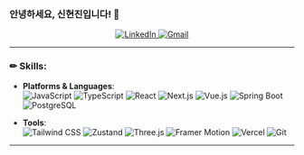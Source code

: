 <h3>안녕하세요, 신현진입니다! 👋</h1>



<p align="center">
  <a href="https://www.linkedin.com/in/hyunjin-shin" target="_blank">
    <img alt="LinkedIn" src="https://img.shields.io/badge/LinkedIn-Hyunjin%20Shin-blue?logo=linkedin&style=for-the-badge">
  </a>
  <a href="mailto:blackduvet52@gmail.com">
    <img alt="Gmail" src="https://img.shields.io/badge/Gmail-blackduvet52%40gmail.com-red?style=for-the-badge&logo=gmail&logoColor=white">
  </a>
</p>

---

### ✏︎ Skills:
  
- **Platforms & Languages**:  
  ![JavaScript](https://img.shields.io/badge/-JavaScript-F7DF1E?style=for-the-badge&logo=javascript&logoColor=black)
  ![TypeScript](https://img.shields.io/badge/-TypeScript-3178C6?style=for-the-badge&logo=typescript&logoColor=white)
  ![React](https://img.shields.io/badge/-React-61DAFB?style=for-the-badge&logo=react&logoColor=white)
  ![Next.js](https://img.shields.io/badge/-Next.js-000000?style=for-the-badge&logo=nextdotjs&logoColor=white)
  ![Vue.js](https://img.shields.io/badge/-Vue.js-4FC08D?style=for-the-badge&logo=vue.js&logoColor=white)
  ![Spring Boot](https://img.shields.io/badge/-Spring%20Boot-6DB33F?style=for-the-badge&logo=springboot&logoColor=white)
  ![PostgreSQL](https://img.shields.io/badge/-PostgreSQL-4169E1?style=for-the-badge&logo=postgresql&logoColor=white)
  
- **Tools**:  
  ![Tailwind CSS](https://img.shields.io/badge/-TailwindCSS-06B6D4?style=for-the-badge&logo=tailwindcss&logoColor=white)
  ![Zustand](https://img.shields.io/badge/-Zustand-000000?style=for-the-badge&logo=zustand&logoColor=white)
  ![Three.js](https://img.shields.io/badge/-Three.js-000000?style=for-the-badge&logo=three.js&logoColor=white)
  ![Framer Motion](https://img.shields.io/badge/-Framer%20Motion-0055FF?style=for-the-badge&logo=framer&logoColor=white)
  ![Vercel](https://img.shields.io/badge/-Vercel-000000?style=for-the-badge&logo=vercel&logoColor=white)
  ![Git](https://img.shields.io/badge/-Git-F05032?style=for-the-badge&logo=git&logoColor=white)

---



